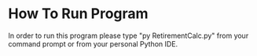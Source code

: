 # How To Run Program

In order to run this program please type "py RetirementCalc.py" from your command prompt or from your personal Python IDE.
